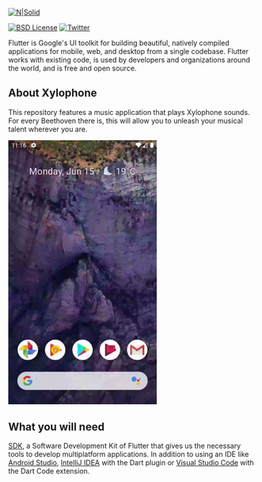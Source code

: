 [![N|Solid](https://miro.medium.com/max/2000/1*nN9U-i87QmAq-cnHI5pJog.png)](https://medium.com/@BrayanMamani)

[![BSD License](https://img.shields.io/badge/license-BSD-blue.svg)](https://github.com/dart-lang/stagehand/blob/master/LICENSE) [![Twitter](https://img.shields.io/twitter/follow/darteloper.svg?style=social&label=Follow)](https://twitter.com/darteloper)

Flutter is Google's UI toolkit for building beautiful, natively compiled applications for mobile, web, and desktop from a single codebase. Flutter works with existing code, is used by developers and organizations around the world, and is free and open source.

## About Xylophone

This repository features a music application that plays Xylophone sounds. For every Beethoven there is, this will allow you to unleash your musical talent wherever you are.

<img src="xylophone.gif" width="300">

## What you will need

[SDK](https://dart.dev/get-dart), a Software Development Kit of Flutter that gives us the necessary tools to develop multiplatform applications. In addition to using an IDE like [Android Studio](https://developer.android.com/studio/), [IntelliJ IDEA](https://www.jetbrains.com/idea/) with the Dart plugin or  [Visual Studio Code](https://code.visualstudio.com/) with the Dart Code extension.
